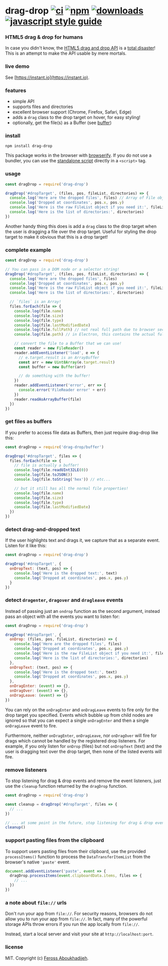 # drag-drop [![ci][ci-image]][ci-url] [![npm][npm-image]][npm-url] [![downloads][downloads-image]][downloads-url] [![javascript style guide][standard-image]][standard-url]

[ci-image]: https://img.shields.io/github/workflow/status/feross/drag-drop/ci/master
[ci-url]: https://github.com/feross/drag-drop/actions
[npm-image]: https://img.shields.io/npm/v/drag-drop.svg
[npm-url]: https://npmjs.org/package/drag-drop
[downloads-image]: https://img.shields.io/npm/dm/drag-drop.svg
[downloads-url]: https://npmjs.org/package/drag-drop
[standard-image]: https://img.shields.io/badge/code_style-standard-brightgreen.svg
[standard-url]: https://standardjs.com

### HTML5 drag & drop for humans

In case you didn't know, the
[HTML5 drag and drop API](https://developer.mozilla.org/en-US/docs/Web/API/HTML_Drag_and_Drop_API)
is a
[total disaster](http://www.quirksmode.org/blog/archives/2009/09/the_html5_drag.html)!
This is an attempt to make the API usable by mere mortals.

### live demo

See [https://instant.io](https://instant.io).

### features

- simple API
- supports files and directories
- excellent browser support (Chrome, Firefox, Safari, Edge)
- adds a `drag` class to the drop target on hover, for easy styling!
- optionally, get the file(s) as a Buffer (see [buffer](https://github.com/feross/buffer))

### install

```
npm install drag-drop
```

This package works in the browser with [browserify](https://browserify.org). If you do not use a bundler, you can use the [standalone script](https://bundle.run/drag-drop) directly in a `<script>` tag.

### usage

```js
const dragDrop = require('drag-drop')

dragDrop('#dropTarget', (files, pos, fileList, directories) => {
  console.log('Here are the dropped files', files) // Array of File objects
  console.log('Dropped at coordinates', pos.x, pos.y)
  console.log('Here is the raw FileList object if you need it:', fileList)
  console.log('Here is the list of directories:', directories)
})
```

Another handy thing this does is add a `drag` class to the drop target when the user
is dragging a file over the drop target. Useful for styling the drop target to make
it obvious that this is a drop target!

### complete example

```js
const dragDrop = require('drag-drop')

// You can pass in a DOM node or a selector string!
dragDrop('#dropTarget', (files, pos, fileList, directories) => {
  console.log('Here are the dropped files', files)
  console.log('Dropped at coordinates', pos.x, pos.y)
  console.log('Here is the raw FileList object if you need it:', fileList)
  console.log('Here is the list of directories:', directories)

  // `files` is an Array!
  files.forEach(file => {
    console.log(file.name)
    console.log(file.size)
    console.log(file.type)
    console.log(file.lastModifiedDate)
    console.log(file.fullPath) // not real full path due to browser security restrictions
    console.log(file.path) // in Electron, this contains the actual full path

    // convert the file to a Buffer that we can use!
    const reader = new FileReader()
    reader.addEventListener('load', e => {
      // e.target.result is an ArrayBuffer
      const arr = new Uint8Array(e.target.result)
      const buffer = new Buffer(arr)

      // do something with the buffer!
    })
    reader.addEventListener('error', err => {
      console.error('FileReader error' + err)
    })
    reader.readAsArrayBuffer(file)
  })
})
```

### get files as buffers

If you prefer to access file data as Buffers, then just require drag-drop like this:

```js
const dragDrop = require('drag-drop/buffer')

dragDrop('#dropTarget', files => {
  files.forEach(file => {
    // file is actually a buffer!
    console.log(file.readUInt32LE(0))
    console.log(file.toJSON())
    console.log(file.toString('hex')) // etc...

    // but it still has all the normal file properties!
    console.log(file.name)
    console.log(file.size)
    console.log(file.type)
    console.log(file.lastModifiedDate)
  })
})
```

### detect drag-and-dropped text

If the user highlights text and drags it, we capture that as a separate event.
Listen for it like this:

```js
const dragDrop = require('drag-drop')

dragDrop('#dropTarget', {
  onDropText: (text, pos) => {
    console.log('Here is the dropped text:', text)
    console.log('Dropped at coordinates', pos.x, pos.y)
  }
})
```

### detect `dragenter`, `dragover` and `dragleave` events

Instead of passing just an `ondrop` function as the second argument, instead pass an
object with all the events you want to listen for:

```js
const dragDrop = require('drag-drop')

dragDrop('#dropTarget', {
  onDrop: (files, pos, fileList, directories) => {
    console.log('Here are the dropped files', files)
    console.log('Dropped at coordinates', pos.x, pos.y)
    console.log('Here is the raw FileList object if you need it:', fileList)
    console.log('Here is the list of directories:', directories)
  },
  onDropText: (text, pos) => {
    console.log('Here is the dropped text:', text)
    console.log('Dropped at coordinates', pos.x, pos.y)
  },
  onDragEnter: (event) => {},
  onDragOver: (event) => {},
  onDragLeave: (event) => {}
})
```

You can rely on the `onDragEnter` and `onDragLeave` events to fire only for the
drop target you specified. Events which bubble up from child nodes are ignored
so that you can expect a single `onDragEnter` and then a single `onDragLeave`
event to fire.

Furthermore, neither `onDragEnter`, `onDragLeave`, nor `onDragOver` will fire
for drags which cannot be handled by the registered drop listeners. For example,
if you only listen for `onDrop` (files) but not `onDropText` (text) and the user
is dragging text over the drop target, then none of the listed events will fire.

### remove listeners

To stop listening for drag & drop events and remove the event listeners, just use the
`cleanup` function returned by the `dragDrop` function.

```js
const dragDrop = require('drag-drop')

const cleanup = dragDrop('#dropTarget', files => {
  // ...
})

// ... at some point in the future, stop listening for drag & drop events
cleanup()
```

### support pasting files from the clipboard

To support users pasting files from their clipboard, use the provided
`processItems()` function to process the `DataTransferItemList` from the
browser's native `'paste'` event.

```js
document.addEventListener('paste', event => {
  dragDrop.processItems(event.clipboardData.items, files => {
    // ...
  })
})
```

### a note about `file://` urls

Don't run your app from `file://`. For security reasons, browsers do not allow you to
run your app from `file://`.  In fact, many of the powerful storage APIs throw errors
if you run the app locally from `file://`.

Instead, start a local server and visit your site at `http://localhost:port`.

### license

MIT. Copyright (c) [Feross Aboukhadijeh](http://feross.org).
